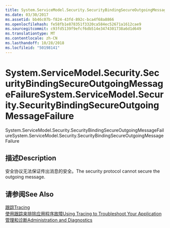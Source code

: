 ```yaml
---
title: System.ServiceModel.Security.SecurityBindingSecureOutgoingMessageFailure
ms.date: 03/30/2017
ms.assetid: bb46c07b-f824-43fd-892c-bca4f68a8866
ms.openlocfilehash: fe58fb1e878351f3320ca584ec52671a1612cae9
ms.sourcegitcommit: c93fd5139f9efcf6db514e3474301738a6d1d649
ms.translationtype: MT
ms.contentlocale: zh-CN
ms.lasthandoff: 10/28/2018
ms.locfileid: "50198141"
---
```

# <a name="systemservicemodelsecuritysecuritybindingsecureoutgoingmessagefailure"></a><span data-ttu-id="b6559-102">System.ServiceModel.Security.SecurityBindingSecureOutgoingMessageFailure</span><span class="sxs-lookup"><span data-stu-id="b6559-102">System.ServiceModel.Security.SecurityBindingSecureOutgoingMessageFailure</span></span>
<span data-ttu-id="b6559-103">System.ServiceModel.Security.SecurityBindingSecureOutgoingMessageFailure</span><span class="sxs-lookup"><span data-stu-id="b6559-103">System.ServiceModel.Security.SecurityBindingSecureOutgoingMessageFailure</span></span>  
  
## <a name="description"></a><span data-ttu-id="b6559-104">描述</span><span class="sxs-lookup"><span data-stu-id="b6559-104">Description</span></span>  
 <span data-ttu-id="b6559-105">安全协议无法保证传出消息的安全。</span><span class="sxs-lookup"><span data-stu-id="b6559-105">The security protocol cannot secure the outgoing message.</span></span>  
  
## <a name="see-also"></a><span data-ttu-id="b6559-106">请参阅</span><span class="sxs-lookup"><span data-stu-id="b6559-106">See Also</span></span>  
 [<span data-ttu-id="b6559-107">跟踪</span><span class="sxs-lookup"><span data-stu-id="b6559-107">Tracing</span></span>](../../../../../docs/framework/wcf/diagnostics/tracing/index.md)  
 [<span data-ttu-id="b6559-108">使用跟踪来排除应用程序故障</span><span class="sxs-lookup"><span data-stu-id="b6559-108">Using Tracing to Troubleshoot Your Application</span></span>](../../../../../docs/framework/wcf/diagnostics/tracing/using-tracing-to-troubleshoot-your-application.md)  
 [<span data-ttu-id="b6559-109">管理和诊断</span><span class="sxs-lookup"><span data-stu-id="b6559-109">Administration and Diagnostics</span></span>](../../../../../docs/framework/wcf/diagnostics/index.md)
